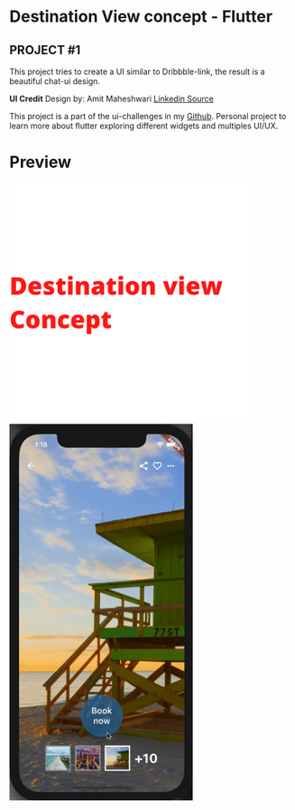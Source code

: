 # Destination View concept - Flutter

## PROJECT #1

This project tries to create a UI similar to Dribbble-link, the result is a beautiful chat-ui design.

**UI Credit**
Design by: Amit Maheshwari [Linkedin Source](https://www.linkedin.com/feed/update/urn:li:activity:6927964673157787648/)

This project is a part of the ui-challenges in my [Github](https://github.com/jamescardona11). Personal project to learn more about flutter exploring different widgets and multiples UI/UX.

# Preview

<img src="title.png" width="425"/> <img src="preview.gif" width="325"/>
